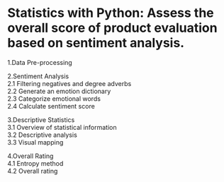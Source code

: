# Statistics with Python: Assess the overall score of product evaluation based on sentiment analysis. 
1.Data Pre-processing 

2.Sentiment Analysis  
  2.1 Filtering negatives and degree adverbs  
  2.2 Generate an emotion dictionary  
  2.3 Categorize emotional words  
  2.4 Calculate sentiment score  

3.Descriptive Statistics  
  3.1 Overview of statistical information  
  3.2 Descriptive analysis  
  3.3 Visual mapping  
  
4.Overall Rating  
  4.1 Entropy method  
  4.2 Overall rating
